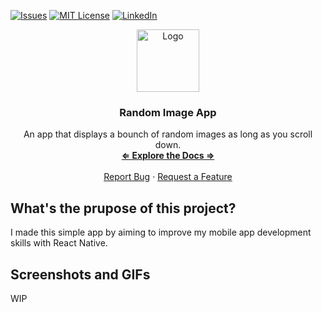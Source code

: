 [![Issues][issues-shield]][issues-url]
[![MIT License][license-shield]][license-url]
[![LinkedIn][linkedin-shield]][linkedin-url]

<div align="center">
    <img src="https://icon-library.com/images/gallery-icon/gallery-icon-5.jpg" alt="Logo" width="100" height="100">

<h3 align="center"><strong>Random Image App</strong></h3>
<p align="center">
An app that displays a bounch of random images as long as you scroll down.<br />
<a href="https://github.com/F1NH4WK/RandomImageApp"><strong>⇐ Explore the Docs ⇒</strong></a>
<br />
<br />
<a href="https://github.com/F1NH4WK/RandomImageApp/issues">Report Bug</a>
·
<a href="https://github.com/F1NH4WK/RandomImageApp/issues">Request a Feature</a>
</p>
</div>


## What's the prupose of this project?
I made this simple app by aiming to improve my mobile app development skills with React Native.

## Screenshots and GIFs
WIP


[issues-shield]: https://img.shields.io/github/issues/F1NH4WK/RandomImageApp.svg?style=for-the-badge
[issues-url]: https://github.com/F1NH4WK/RandomImageApp/issues
[license-shield]: https://img.shields.io/github/license/F1NH4WK/RandomImageApp.svg?style=for-the-badge
[license-url]: https://github.com/F1NH4WK/RandomImageApp/blob/main/LICENSE
[linkedin-shield]: https://img.shields.io/badge/-LinkedIn-black.svg?style=for-the-badge&logo=linkedin&colorB=555
[linkedin-url]: https://linkedin.com/in/finhawk
